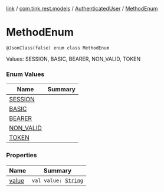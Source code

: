 [link](../../../index.md) / [com.tink.rest.models](../../index.md) / [AuthenticatedUser](../index.md) / [MethodEnum](./index.md)

# MethodEnum

`@JsonClass(false) enum class MethodEnum`

Values: SESSION, BASIC, BEARER, NON_VALID, TOKEN

### Enum Values

| Name | Summary |
|---|---|
| [SESSION](-s-e-s-s-i-o-n.md) |  |
| [BASIC](-b-a-s-i-c.md) |  |
| [BEARER](-b-e-a-r-e-r.md) |  |
| [NON_VALID](-n-o-n_-v-a-l-i-d.md) |  |
| [TOKEN](-t-o-k-e-n.md) |  |

### Properties

| Name | Summary |
|---|---|
| [value](value.md) | `val value: `[`String`](https://kotlinlang.org/api/latest/jvm/stdlib/kotlin/-string/index.html) |
